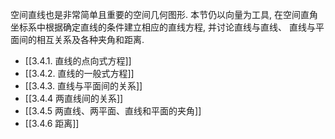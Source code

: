 空间直线也是非常简单且重要的空间几何图形. 本节仍以向量为工具, 在空间直角坐标系中根据确定直线的条件建立相应的直线方程, 并讨论直线与直线、 直线与平面间的相互关系及各种夹角和距离.

- [[3.4.1. 直线的点向式方程]]
- [[3.4.2. 直线的一般式方程]]
- [[3.4.3. 直线与平面间的关系]]
- [[3.4.4 两直线间的关系]]
- [[3.4.5 两直线、两平面、直线和平面的夹角]]
- [[3.4.6 距离]]